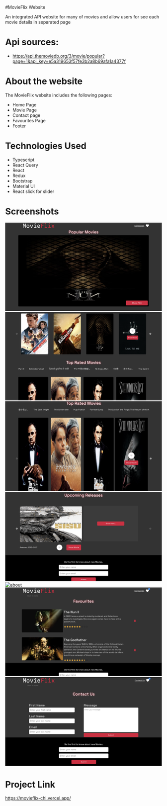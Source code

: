 #MovieFlix Website

An integrated API website for many of movies and allow users for see each movie details in separated page

# Api sources:

- https://api.themoviedb.org/3/movie/popular?page=1&api_key=e5a319653f57fe3b2a8b69afa1a4377f

# About the website

The MovieFlix website includes the following pages:

- Home Page
- Movie Page
- Contact page
- Favourites Page
- Footer

# Technologies Used

- Typescript
- React Query
- React
- Redux
- Bootstrap
- Material UI
- React slick for slider

# Screenshots

<img alt='home' src='/src/screenshots/home1.png'>
<img alt='home' src='/src/screenshots/home2.png'>
<img alt='home' src='src/screenshots/home3.png'>
<img alt='home' src='/src/screenshots/home4.png'>
<img alt='about' src='/src/screenshots/movie.png'>
<img alt='about' src='/src/screenshots/favourites.png'>
<img alt='about' src='/src/screenshots/contact.png'>

# Project Link

https://movieflix-chi.vercel.app/
